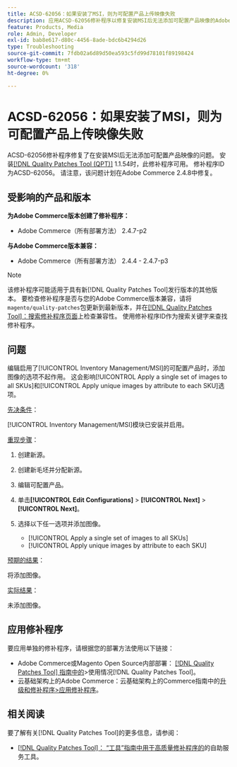 ```yaml
---
title: ACSD-62056：如果安装了MSI，则为可配置产品上传映像失败
description: 应用ACSD-62056修补程序以修复安装MSI后无法添加可配置产品映像的Adobe Commerce问题。
feature: Products, Media
role: Admin, Developer
exl-id: bab8e617-d80c-4456-8ade-bdc6b4294d26
type: Troubleshooting
source-git-commit: 7fdb02a6d89d50ea593c5fd99d78101f89198424
workflow-type: tm+mt
source-wordcount: '318'
ht-degree: 0%

---
```


# ACSD-62056：如果安装了MSI，则为可配置产品上传映像失败

ACSD-62056修补程序修复了在安装MSI后无法添加可配置产品映像的问题。 安装[[!DNL Quality Patches Tool (QPT)]](/help/tools/quality-patches-tool/quality-patches-tool-to-self-serve-quality-patches.md) 1.1.54时，此修补程序可用。 修补程序ID为ACSD-62056。 请注意，该问题计划在Adobe Commerce 2.4.8中修复。

## 受影响的产品和版本

**为Adobe Commerce版本创建了修补程序：**

* Adobe Commerce（所有部署方法） 2.4.7-p2

**与Adobe Commerce版本兼容：**

* Adobe Commerce（所有部署方法） 2.4.4 - 2.4.7-p3

>[!NOTE]
>
>该修补程序可能适用于具有新[!DNL Quality Patches Tool]发行版本的其他版本。 要检查修补程序是否与您的Adobe Commerce版本兼容，请将`magento/quality-patches`包更新到最新版本，并在[[!DNL Quality Patches Tool]：搜索修补程序页面](https://experienceleague.adobe.com/tools/commerce-quality-patches/index.html?lang=zh-Hans)上检查兼容性。 使用修补程序ID作为搜索关键字来查找修补程序。

## 问题

编辑启用了[!UICONTROL Inventory Management/MSI]的可配置产品时，添加图像的选项不起作用。 这会影响[!UICONTROL Apply a single set of images to all SKUs]和[!UICONTROL Apply unique images by attribute to each SKU]选项。

<u>先决条件</u>：

[!UICONTROL Inventory Management/MSI]模块已安装并启用。

<u>重现步骤</u>：

1. 创建新源。
1. 创建新毛坯并分配新源。
1. 编辑可配置产品。
1. 单击&#x200B;**[!UICONTROL Edit Configurations]** > **[!UICONTROL Next]** > **[!UICONTROL Next]**。
1. 选择以下任一选项并添加图像。

   * [!UICONTROL Apply a single set of images to all SKUs]
   * [!UICONTROL Apply unique images by attribute to each SKU]

<u>预期的结果</u>：

将添加图像。

<u>实际结果</u>：

未添加图像。

## 应用修补程序

要应用单独的修补程序，请根据您的部署方法使用以下链接：

* Adobe Commerce或Magento Open Source内部部署： [[!DNL Quality Patches Tool] 指南中的](/help/tools/quality-patches-tool/usage.md)>使用情况[!DNL Quality Patches Tool]。
* 云基础架构上的Adobe Commerce：云基础架构上的Commerce指南中的[升级和修补程序>应用修补程序](https://experienceleague.adobe.com/docs/commerce-cloud-service/user-guide/develop/upgrade/apply-patches.html?lang=zh-Hans)。

## 相关阅读

要了解有关[!DNL Quality Patches Tool]的更多信息，请参阅：

* [[!DNL Quality Patches Tool]： “工具”指南中用于高质量修补程序的](/help/tools/quality-patches-tool/quality-patches-tool-to-self-serve-quality-patches.md)的自助服务工具。
